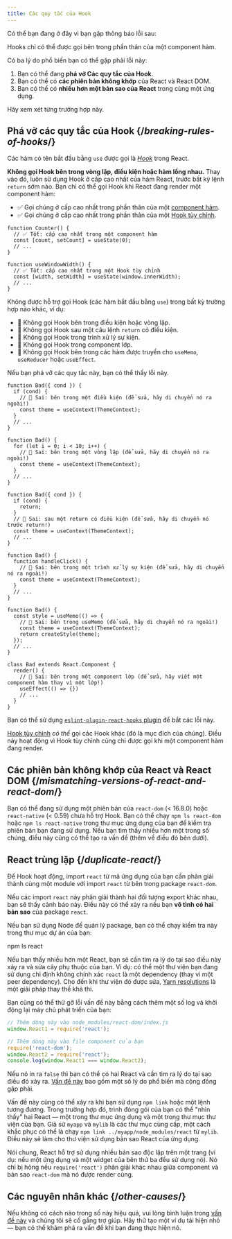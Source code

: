 ```yaml
---
title: Các quy tắc của Hook
---
```


Có thể bạn đang ở đây vì bạn gặp thông báo lỗi sau:

<ConsoleBlock level="error">

Hooks chỉ có thể được gọi bên trong phần thân của một component hàm.

</ConsoleBlock>

Có ba lý do phổ biến bạn có thể gặp phải lỗi này:

1. Bạn có thể đang **phá vỡ Các quy tắc của Hook**.
2. Bạn có thể có **các phiên bản không khớp** của React và React DOM.
3. Bạn có thể có **nhiều hơn một bản sao của React** trong cùng một ứng dụng.

Hãy xem xét từng trường hợp này.

## Phá vỡ các quy tắc của Hook {/*breaking-rules-of-hooks*/}

Các hàm có tên bắt đầu bằng `use` được gọi là [*Hook*](/reference/react) trong React.

**Không gọi Hook bên trong vòng lặp, điều kiện hoặc hàm lồng nhau.** Thay vào đó, luôn sử dụng Hook ở cấp cao nhất của hàm React, trước bất kỳ lệnh `return` sớm nào. Bạn chỉ có thể gọi Hook khi React đang render một component hàm:

* ✅ Gọi chúng ở cấp cao nhất trong phần thân của một [component hàm](/learn/your-first-component).
* ✅ Gọi chúng ở cấp cao nhất trong phần thân của một [Hook tùy chỉnh](/learn/reusing-logic-with-custom-hooks).

```js{2-3,8-9}
function Counter() {
  // ✅ Tốt: cấp cao nhất trong một component hàm
  const [count, setCount] = useState(0);
  // ...
}

function useWindowWidth() {
  // ✅ Tốt: cấp cao nhất trong một Hook tùy chỉnh
  const [width, setWidth] = useState(window.innerWidth);
  // ...
}
```

Không được hỗ trợ gọi Hook (các hàm bắt đầu bằng `use`) trong bất kỳ trường hợp nào khác, ví dụ:

* 🔴 Không gọi Hook bên trong điều kiện hoặc vòng lặp.
* 🔴 Không gọi Hook sau một câu lệnh `return` có điều kiện.
* 🔴 Không gọi Hook trong trình xử lý sự kiện.
* 🔴 Không gọi Hook trong component lớp.
* 🔴 Không gọi Hook bên trong các hàm được truyền cho `useMemo`, `useReducer` hoặc `useEffect`.

Nếu bạn phá vỡ các quy tắc này, bạn có thể thấy lỗi này.

```js{3-4,11-12,20-21}
function Bad({ cond }) {
  if (cond) {
    // 🔴 Sai: bên trong một điều kiện (để sửa, hãy di chuyển nó ra ngoài!)
    const theme = useContext(ThemeContext);
  }
  // ...
}

function Bad() {
  for (let i = 0; i < 10; i++) {
    // 🔴 Sai: bên trong một vòng lặp (để sửa, hãy di chuyển nó ra ngoài!)
    const theme = useContext(ThemeContext);
  }
  // ...
}

function Bad({ cond }) {
  if (cond) {
    return;
  }
  // 🔴 Sai: sau một return có điều kiện (để sửa, hãy di chuyển nó trước return!)
  const theme = useContext(ThemeContext);
  // ...
}

function Bad() {
  function handleClick() {
    // 🔴 Sai: bên trong một trình xử lý sự kiện (để sửa, hãy di chuyển nó ra ngoài!)
    const theme = useContext(ThemeContext);
  }
  // ...
}

function Bad() {
  const style = useMemo(() => {
    // 🔴 Sai: bên trong useMemo (để sửa, hãy di chuyển nó ra ngoài!)
    const theme = useContext(ThemeContext);
    return createStyle(theme);
  });
  // ...
}

class Bad extends React.Component {
  render() {
    // 🔴 Sai: bên trong một component lớp (để sửa, hãy viết một component hàm thay vì một lớp!)
    useEffect(() => {})
    // ...
  }
}
```

Bạn có thể sử dụng [`eslint-plugin-react-hooks` plugin](https://www.npmjs.com/package/eslint-plugin-react-hooks) để bắt các lỗi này.

<Note>

[Hook tùy chỉnh](/learn/reusing-logic-with-custom-hooks) *có thể* gọi các Hook khác (đó là mục đích của chúng). Điều này hoạt động vì Hook tùy chỉnh cũng chỉ được gọi khi một component hàm đang render.

</Note>

## Các phiên bản không khớp của React và React DOM {/*mismatching-versions-of-react-and-react-dom*/}

Bạn có thể đang sử dụng một phiên bản của `react-dom` (< 16.8.0) hoặc `react-native` (< 0.59) chưa hỗ trợ Hook. Bạn có thể chạy `npm ls react-dom` hoặc `npm ls react-native` trong thư mục ứng dụng của bạn để kiểm tra phiên bản bạn đang sử dụng. Nếu bạn tìm thấy nhiều hơn một trong số chúng, điều này cũng có thể tạo ra vấn đề (thêm về điều đó bên dưới).

## React trùng lặp {/*duplicate-react*/}

Để Hook hoạt động, import `react` từ mã ứng dụng của bạn cần phân giải thành cùng một module với import `react` từ bên trong package `react-dom`.

Nếu các import `react` này phân giải thành hai đối tượng export khác nhau, bạn sẽ thấy cảnh báo này. Điều này có thể xảy ra nếu bạn **vô tình có hai bản sao** của package `react`.

Nếu bạn sử dụng Node để quản lý package, bạn có thể chạy kiểm tra này trong thư mục dự án của bạn:

<TerminalBlock>

npm ls react

</TerminalBlock>

Nếu bạn thấy nhiều hơn một React, bạn sẽ cần tìm ra lý do tại sao điều này xảy ra và sửa cây phụ thuộc của bạn. Ví dụ: có thể một thư viện bạn đang sử dụng chỉ định không chính xác `react` là một dependency (thay vì một peer dependency). Cho đến khi thư viện đó được sửa, [Yarn resolutions](https://yarnpkg.com/lang/en/docs/selective-version-resolutions/) là một giải pháp thay thế khả thi.

Bạn cũng có thể thử gỡ lỗi vấn đề này bằng cách thêm một số log và khởi động lại máy chủ phát triển của bạn:

```js
// Thêm dòng này vào node_modules/react-dom/index.js
window.React1 = require('react');

// Thêm dòng này vào file component của bạn
require('react-dom');
window.React2 = require('react');
console.log(window.React1 === window.React2);
```

Nếu nó in ra `false` thì bạn có thể có hai React và cần tìm ra lý do tại sao điều đó xảy ra. [Vấn đề này](https://github.com/facebook/react/issues/13991) bao gồm một số lý do phổ biến mà cộng đồng gặp phải.

Vấn đề này cũng có thể xảy ra khi bạn sử dụng `npm link` hoặc một lệnh tương đương. Trong trường hợp đó, trình đóng gói của bạn có thể "nhìn thấy" hai React — một trong thư mục ứng dụng và một trong thư mục thư viện của bạn. Giả sử `myapp` và `mylib` là các thư mục cùng cấp, một cách khắc phục có thể là chạy `npm link ../myapp/node_modules/react` từ `mylib`. Điều này sẽ làm cho thư viện sử dụng bản sao React của ứng dụng.

<Note>

Nói chung, React hỗ trợ sử dụng nhiều bản sao độc lập trên một trang (ví dụ: nếu một ứng dụng và một widget của bên thứ ba đều sử dụng nó). Nó chỉ bị hỏng nếu `require('react')` phân giải khác nhau giữa component và bản sao `react-dom` mà nó được render cùng.

</Note>

## Các nguyên nhân khác {/*other-causes*/}

Nếu không có cách nào trong số này hiệu quả, vui lòng bình luận trong [vấn đề này](https://github.com/facebook/react/issues/13991) và chúng tôi sẽ cố gắng trợ giúp. Hãy thử tạo một ví dụ tái hiện nhỏ — bạn có thể khám phá ra vấn đề khi bạn đang thực hiện nó.
